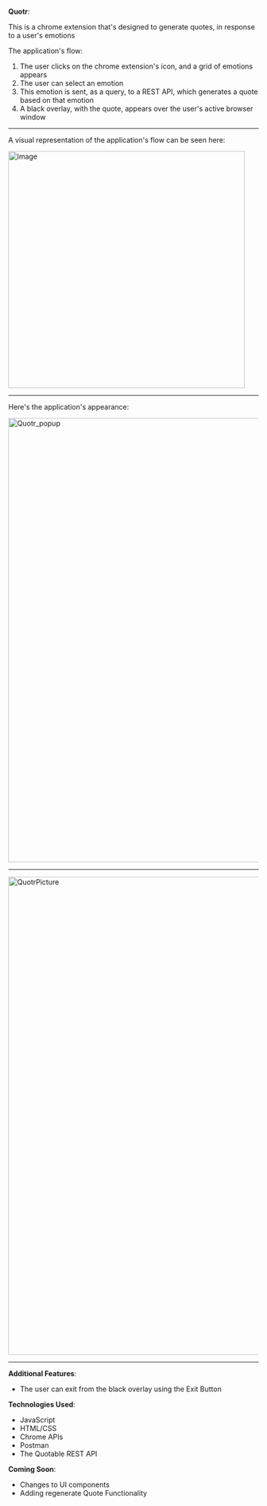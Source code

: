 **Quotr**:

This is a chrome extension that's designed to generate quotes, in response to a user's emotions

The application's flow: 
1. The user clicks on the chrome extension's icon, and a grid of emotions appears
2. The user can select an emotion
3. This emotion is sent, as a query, to a REST API, which generates a quote based on that emotion
4. A black overlay, with the quote, appears over the user's active browser window
---------------------------------------------------------------------------------------
A visual representation of the application's flow can be seen here: 

<img width="476" alt="image" src="https://github.com/SafwanKhan112358/Quotr/assets/62441768/cf11ab14-2b9b-4bf2-a81a-76a108347c0d">

---------------------------------------------------------------------------------------




Here's the application's appearance:

<img width="892" alt="Quotr_popup" src="https://github.com/SafwanKhan112358/Quotr/assets/62441768/8530052f-4f21-46df-b688-3640ecedbd2b">


---------------------------------------------------------------------------------------

<img width="960" alt="QuotrPicture" src="https://github.com/SafwanKhan112358/Quotr/assets/62441768/d410f65f-2a24-4c73-beb0-7ad3a0b83153">

---------------------------------------------------------------------------------------

**Additional Features**: 
- The user can exit from the black overlay using the Exit Button


**Technologies Used**: 
- JavaScript
- HTML/CSS
- Chrome APIs
- Postman
- The Quotable REST API



**Coming Soon**: 
- Changes to UI components
- Adding regenerate Quote Functionality

